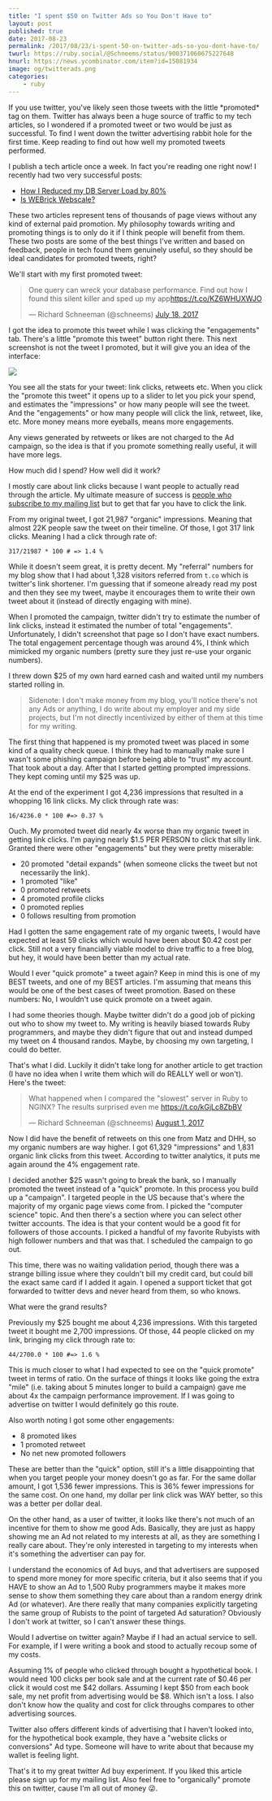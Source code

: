 ```yaml
---
title: "I spent $50 on Twitter Ads so You Don't Have to"
layout: post
published: true
date: 2017-08-23
permalink: /2017/08/23/i-spent-50-on-twitter-ads-so-you-dont-have-to/
twurl: https://ruby.social/@Schneems/status/900371060675227648
hnurl: https://news.ycombinator.com/item?id=15081934
image: og/twitterads.png
categories:
    - ruby
---
```


If you use twitter, you've likely seen those tweets with the little \*promoted* tag on them. Twitter has always been a huge source of traffic to my tech articles, so I wondered if a promoted tweet or two would be just as successful. To find I went down the twitter advertising rabbit hole for the first time. Keep reading to find out how well my promoted tweets performed.

I publish a tech article once a week. In fact you're reading one right now! I recently had two very successful posts:

- [How I Reduced my DB Server Load by 80%](https://www.schneems.com/2017/07/18/how-i-reduced-my-db-server-load-by-80/)
- [Is WEBrick Webscale?](https://www.schneems.com/2017/08/01/is-webrick-webscale/)

These two articles represent tens of thousands of page views without any kind of external paid promotion. My philosophy towards writing and promoting things is to only do it if I think people will benefit from them. These two posts are some of the best things I've written and based on feedback, people in tech found them genuinely useful, so they should be ideal candidates for promoted tweets, right?

We'll start with my first promoted tweet:

<blockquote class="twitter-tweet" data-lang="en"><p lang="en" dir="ltr">One query can wreck your database performance. Find out how I found this silent killer and sped up my app<a href="https://t.co/KZ6WHUXWJO">https://t.co/KZ6WHUXWJO</a></p>&mdash; Richard Schneeman (@schneems) <a href="https://ruby.social/@Schneems/status/887347146571345920">July 18, 2017</a></blockquote>
<script async src="//platform.twitter.com/widgets.js" charset="utf-8"></script>

I got the idea to promote this tweet while I was clicking the "engagements" tab. There's a little "promote this tweet" button right there.  This next screenshot is not the tweet I promoted, but it will give you an idea of the interface:

![](https://www.dropbox.com/s/t2qzn6dg4ivkxyc/Screenshot%202017-08-17%2010.21.13.png?raw=1)

You see all the stats for your tweet: link clicks, retweets etc. When you click the "promote this tweet" it opens up to a slider to let you pick your spend, and estimates the "impressions" or how many people will see the tweet. And the "engagements" or how many people will click the link, retweet, like, etc. More money means more eyeballs, means more engagements.

Any views generated by retweets or likes are not charged to the Ad campaign, so the idea is that if you promote something really useful, it will have more legs.

How much did I spend? How well did it work?

I mostly care about link clicks because I want people to actually read through the article. My ultimate measure of success is [people who subscribe to my mailing list](https://www.schneems.com/mailinglist) but to get that far you have to click the link.

From my original tweet, I got 21,987 "organic" impressions. Meaning that almost 22K people saw the tweet on their timeline. Of those, I got 317 link clicks. Meaning I had a click through rate of:

```
317/21987 * 100 # => 1.4 %
```

While it doesn't seem great, it is pretty decent. My "referral" numbers for my blog show that I had about 1,328 visitors referred from `t.co` which is twitter's link shortener. I'm guessing that if someone already read my post and then they see my tweet, maybe it encourages them to write their own tweet about it (instead of directly engaging with mine).

When I promoted the campaign, twitter didn't try to estimate the number of link clicks, instead it estimated the number of total "engagements". Unfortunately, I didn't screenshot that page so I don't have exact numbers. The total engagement percentage though was around 4%, I think which mimicked my organic numbers (pretty sure they just re-use your organic numbers).

I threw down $25 of my own hard earned cash and waited until my numbers started rolling in.

> Sidenote: I don't make money from my blog, you'll notice there's not any Ads or anything, I do write about my employer and my side projects, but I'm not directly incentivized by either of them at this time for my writing.

The first thing that happened is my promoted tweet was placed in some kind of a quality check queue. I think they had to manually make sure I wasn't some phishing campaign before being able to "trust" my account. That took about a day. After that I started getting prompted impressions. They kept coming until my $25 was up.

At the end of the experiment I got 4,236 impressions that resulted in a whopping 16 link clicks. My click through rate was:

```
16/4236.0 * 100 #=> 0.37 %
```

Ouch. My promoted tweet did nearly 4x worse than my organic tweet in getting link clicks. I'm paying nearly $1.5 PER PERSON to click that silly link. Granted there were other "engagements" but they were pretty miserable:

- 20 promoted "detail expands" (when someone clicks the tweet but not necessarily the link).
- 1 promoted "like"
- 0 promoted retweets
- 4 promoted profile clicks
- 0 promoted replies
- 0 follows resulting from promotion

Had I gotten the same engagement rate of my organic tweets, I would have expected at least 59 clicks which would have been about $0.42 cost per click. Still not a very financially viable model to drive traffic to a free blog, but hey, it would have been better than my actual rate.

Would I ever "quick promote" a tweet again? Keep in mind this is one of my BEST tweets, and one of my BEST articles. I'm assuming that means this would be one of the best cases of tweet promotion. Based on these numbers: No, I wouldn't use quick promote on a tweet again.

I had some theories though. Maybe twitter didn't do a good job of picking out who to show my tweet to. My writing is heavily biased towards Ruby programmers, and maybe they didn't figure that out and instead dumped my tweet on 4 thousand randos. Maybe, by choosing my own targeting, I could do better.

That's what I did. Luckily it didn't take long for another article to get traction (I have no idea when I write them which will do REALLY well or won't). Here's the tweet:

<blockquote class="twitter-tweet" data-lang="en"><p lang="en" dir="ltr">What happened when I compared the &quot;slowest&quot; server in Ruby to NGINX? The results surprised even me <a href="https://t.co/kGjLc8ZbBV">https://t.co/kGjLc8ZbBV</a></p>&mdash; Richard Schneeman (@schneems) <a href="https://ruby.social/@Schneems/status/892470634281930752">August 1, 2017</a></blockquote>
<script async src="//platform.twitter.com/widgets.js" charset="utf-8"></script>

Now I did have the benefit of retweets on this one from Matz and DHH, so my organic numbers are way higher. I got 61,329 "impressions" and 1,831 organic link clicks from this tweet. According to twitter analytics, it puts me again around the 4% engagement rate.

I decided another $25 wasn't going to break the bank, so I manually promoted the tweet instead of a "quick" promote. In this process you build up a "campaign". I targeted people in the US because that's where the majority of my organic page views come from. I picked the "computer science" topic. And then there's a section where you can select other twitter accounts. The idea is that your content would be a good fit for followers of those accounts. I picked a handful of my favorite Rubyists with high follower numbers and that was that. I scheduled the campaign to go out.

This time, there was no waiting validation period, though there was a strange billing issue where they couldn't bill my credit card, but could bill the exact same card if I added it again. I opened a support ticket that got forwarded to twitter devs and never heard from them, so who knows.

What were the grand results?

Previously my $25 bought me about 4,236 impressions. With this targeted tweet it bought me 2,700 impressions. Of those, 44 people clicked on my link, bringing my click through rate to:

```
44/2700.0 * 100 #=> 1.6 %
```

This is much closer to what I had expected to see on the "quick promote" tweet in terms of ratio. On the surface of things it looks like going the extra "mile" (i.e. taking about 5 minutes longer to build a campaign) gave me about 4x the campaign performance improvement. If I was going to advertise on twitter I would definitely go this route.

Also worth noting I got some other engagements:

- 8 promoted likes
- 1 promoted retweet
- No net new promoted followers

These are better than the "quick" option, still it's a little disappointing that when you target people your money doesn't go as far. For the same dollar amount, I got 1,536 fewer impressions. This is 36% fewer impressions for the same cost. On one hand, my dollar per link click was WAY better, so this was a better per dollar deal.

On the other hand, as a user of twitter, it looks like there's not much of an incentive for them to show me good Ads. Basically, they are just as happy showing me an Ad not related to my interests at all, as they are something I really care about. They're only interested in targeting to my interests when it's something the advertiser can pay for.

I understand the economics of Ad buys, and that advertisers are supposed to spend more money for more specific criteria, but it also seems that if you HAVE to show an Ad to 1,500 Ruby programmers maybe it makes more sense to show them something they care about than a random energy drink Ad (or whatever). Are there really that many companies explicitly targeting the same group of Rubists to the point of targeted Ad saturation? Obviously I don't work at twitter, so I can't answer these things.

Would I advertise on twitter again? Maybe if I had an actual service to sell. For example, if I were writing a book and stood to actually recoup some of my costs.

Assuming 1% of people who clicked through bought a hypothetical book. I would need 100 clicks per book sale and at the current rate of $0.46 per click it would cost me $42 dollars. Assuming I kept $50 from each book sale, my net profit from advertising would be $8. Which isn't a loss. I also don't know how the quality and cost for click throughs compares to other advertising sources.

Twitter also offers different kinds of advertising that I haven't looked into, for the hypothetical book example, they have a "website clicks or conversions" Ad type. Someone will have to write about that because my wallet is feeling light.

That's it to my great twitter Ad buy experiment. If you liked this article please sign up for my mailing list. Also feel free to "organically" promote this on twitter, cause I'm all out of money 😜.
